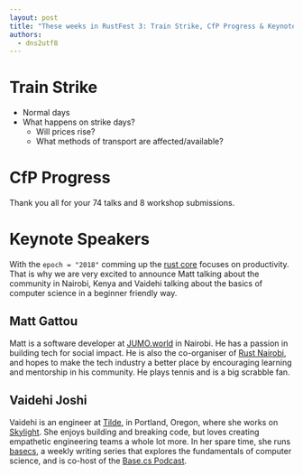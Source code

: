 ```yaml
---
layout: post
title: "These weeks in RustFest 3: Train Strike, CfP Progress & Keynote Speakers"
authors:
  - dns2utf8
---
```


# Train Strike

- Normal days
- What happens on strike days?
    - Will prices rise?
    - What methods of transport are affected/available?

# CfP Progress

Thank you all for your 74 talks and 8 workshop submissions.

# Keynote Speakers

With the `epoch = "2018"` comming up the [rust core](https://blog.rust-lang.org/2018/03/12/roadmap.html) focuses on productivity.
That is why we are very excited to announce Matt talking about the community in Nairobi, Kenya and Vaidehi talking about the basics of computer science in a beginner friendly way.

## Matt Gattou

Matt is a software developer at [JUMO.world](https://jumo.world/) in Nairobi. He has a passion in building tech for social impact.
He is also the co-organiser of [Rust Nairobi](https://www.meetup.com/de-DE/Rust-Nairobi/), and hopes to make the tech industry a better place by encouraging learning and mentorship in his community.
He plays tennis and is a big scrabble fan.


## Vaidehi Joshi

Vaidehi is an engineer at [Tilde](http://www.tilde.io/), in Portland, Oregon, where she works on [Skylight](https://www.skylight.io/). She enjoys building and breaking code, but loves creating empathetic engineering teams a whole lot more.
In her spare time, she runs [basecs](https://medium.com/basecs), a weekly writing series that explores the fundamentals of computer science, and is co-host of the [Base.cs Podcast](https://www.codenewbie.org/basecs).
